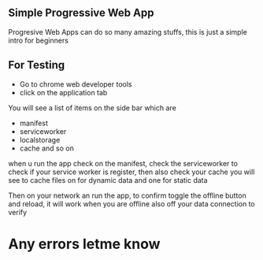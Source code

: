 ## Simple Progressive Web App

 Progresive Web Apps can do so many amazing stuffs, this is just a simple intro for beginners

 ## For Testing
 - Go to chrome web developer tools
 - click on the application tab

 You will see a list of items on the side bar which are 
 - manifest
 - serviceworker
 - localstorage
 - cache 
 and so on

 when u run the app check on the manifest, check the serviceworker to check if your service worker is register, then also check your cache you will see to cache files on for dynamic data and one for static data

 Then on your network an run the app, to confirm toggle the offline button and reload, it will work when you are offline also off your data connection to verify


# Any errors letme know

